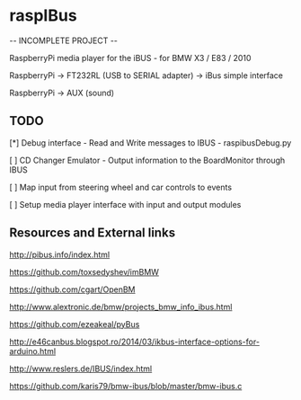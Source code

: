 raspIBus
========

-- INCOMPLETE PROJECT --

RaspberryPi media player for the iBUS - for BMW X3 / E83 / 2010 

RaspberryPi 	->		FT232RL (USB to SERIAL adapter) 	->		iBus simple interface				

RaspberryPi 	-> 		AUX (sound)


TODO
----

[*] Debug interface - Read and Write messages to IBUS - raspibusDebug.py

[ ] CD Changer Emulator - Output information to the BoardMonitor through IBUS

[ ] Map input from steering wheel and car controls to events

[ ] Setup media player interface with input and output modules


Resources and External links
----------------------------

http://pibus.info/index.html

https://github.com/toxsedyshev/imBMW

https://github.com/cgart/OpenBM

http://www.alextronic.de/bmw/projects_bmw_info_ibus.html

https://github.com/ezeakeal/pyBus

http://e46canbus.blogspot.ro/2014/03/ikbus-interface-options-for-arduino.html

http://www.reslers.de/IBUS/index.html

https://github.com/karis79/bmw-ibus/blob/master/bmw-ibus.c

